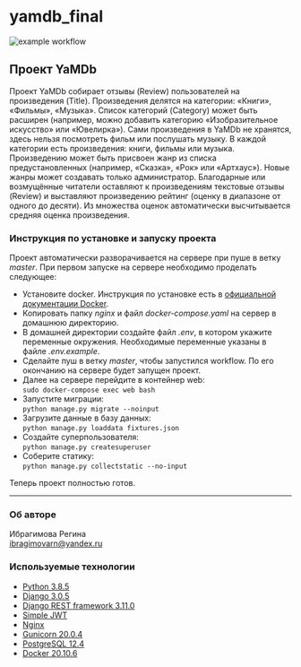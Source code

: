 # yamdb_final
![example workflow](https://github.com/Regina-Ibragimova/yamdb_final/actions/workflows/yamdb_workflow.yml/badge.svg)

## Проект YaMDb
Проект YaMDb собирает отзывы (Review) пользователей на произведения (Title). 
Произведения делятся на категории: «Книги», «Фильмы», «Музыка». 
Список категорий (Category) может быть расширен (например, можно добавить 
категорию «Изобразительное искусство» или «Ювелирка»).
Сами произведения в YaMDb не хранятся, здесь нельзя посмотреть фильм или послушать музыку.
В каждой категории есть произведения: книги, фильмы или музыка. 
Произведению может быть присвоен жанр из списка предустановленных 
(например, «Сказка», «Рок» или «Артхаус»). Новые жанры может создавать только администратор.
Благодарные или возмущённые читатели оставляют к произведениям текстовые отзывы (Review) 
и выставляют произведению рейтинг (оценку в диапазоне от одного до десяти). 
Из множества оценок автоматически высчитывается средняя оценка произведения.

### Инструкция по установке и запуску проекта
Проект автоматически разворачивается на сервере при пуше в ветку *master*.
При первом запуске на сервере необходимо проделать следующее:
- Установите docker. Инструкция по установке есть 
в [официальной документации Docker](https://docs.docker.com/engine/install/ubuntu/).
- Копировать папку *nginx* и файл *docker-compose.yaml* на сервер в домашнюю директорию.
- В домашней директории создайте файл *.env*, в котором укажите переменные окружения.
  Необходимые переменные указаны в файле *.env.example*.
- Сделайте пуш в ветку *master*, чтобы запустился workflow. 
  По его окончанию на сервере будет запущен проект.
- Далее на сервере перейдите в контейнер web:   
```sudo docker-compose exec web bash```
- Запустите миграции:  
```python manage.py migrate --noinput```
- Загрузите данные в базу данных:  
```python manage.py loaddata fixtures.json```
- Создайте суперпользователя:  
```python manage.py createsuperuser```
- Соберите статику:  
```python manage.py collectstatic --no-input```

Теперь проект полностью готов.
***
### Об авторе  
Ибрагимова Регина  
<ibragimovarn@yandex.ru>

### Используемые технологии 
- [Python 3.8.5](https://www.python.org/)
- [Django 3.0.5](https://www.djangoproject.com/)
- [Django REST framework 3.11.0](https://www.django-rest-framework.org/)
- [Simple JWT](https://django-rest-framework-simplejwt.readthedocs.io/)
- [Nginx](https://nginx.org/)
- [Gunicorn 20.0.4](https://gunicorn.org/)
- [PostgreSQL 12.4](https://www.postgresql.org/)
- [Docker 20.10.6](https://www.docker.com/)
